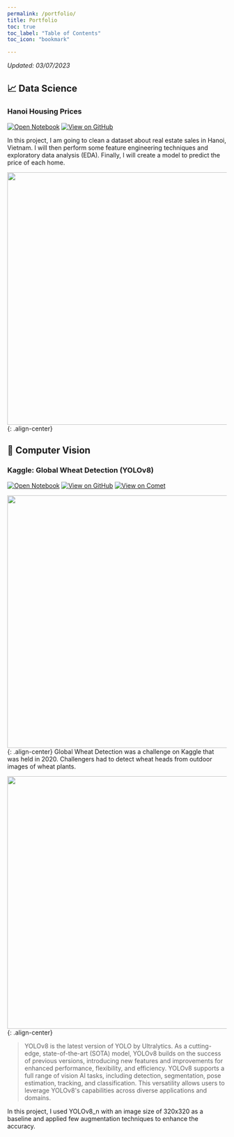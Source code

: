 ```yaml
---
permalink: /portfolio/
title: Portfolio
toc: true
toc_label: "Table of Contents"
toc_icon: "bookmark"

---
```

*Updated: 03/07/2023*

## 📈 Data Science
### Hanoi Housing Prices

[![Open Notebook](https://img.shields.io/badge/Jupyter-Open_Notebook-blue?logo=Jupyter)](https://tdbui1209.github.io/portfolio/projects/hanoi_fix.html)
[![View on GitHub](https://img.shields.io/badge/GitHub-View_on_GitHub-blue?logo=GitHub)](https://github.com/tdbui1209/category_dtype_hanoi_saleprice)

In this project, I am going to clean a dataset about real estate sales in Hanoi, Vietnam. I will then perform some feature engineering techniques and exploratory data analysis (EDA). Finally, I will create a model to predict the price of each home.

<img src="https://tdbui1209.github.io/portfolio/images/hanoi_housing_saleprices.jpeg" width="580">{: .align-center}

## 📡 Computer Vision
### Kaggle: Global Wheat Detection (YOLOv8)

[![Open Notebook](https://img.shields.io/badge/Jupyter-Open_Notebook-blue?logo=Jupyter)](https://tdbui1209.github.io/portfolio/projects/kaggle-global-wheat-detection.html)
[![View on GitHub](https://img.shields.io/badge/GitHub-View_on_GitHub-blue?logo=GitHub)](https://github.com/tdbui1209/kaggle-Global-Wheat-Detection)
[![View on Comet](https://img.shields.io/badge/Comet-View_on_Comet-red?logo=Comet)](https://www.comet.com/tdbui1209/global-wheat-detection/view/oNIXlg7DF2XTWUIwF2jeytHyi/panels)

<img src="https://tdbui1209.github.io/portfolio/images/kaggle_wheat_detection_image.png" width="580">{: .align-center}
Global Wheat Detection was a challenge on Kaggle that was held in 2020. Challengers had to detect wheat heads from outdoor images of wheat plants.

<img src="https://tdbui1209.github.io/portfolio/images/ultralytics_yolov8_banned.png" width="580">{: .align-center}
> YOLOv8 is the latest version of YOLO by Ultralytics. As a cutting-edge, state-of-the-art (SOTA) model, YOLOv8 builds on the success of previous versions, introducing new features and improvements for enhanced performance, flexibility, and efficiency. YOLOv8 supports a full range of vision AI tasks, including detection, segmentation, pose estimation, tracking, and classification. This versatility allows users to leverage YOLOv8's capabilities across diverse applications and domains.

In this project, I used YOLOv8_n with an image size of 320x320 as a baseline and applied few augmentation techniques to enhance the accuracy.
